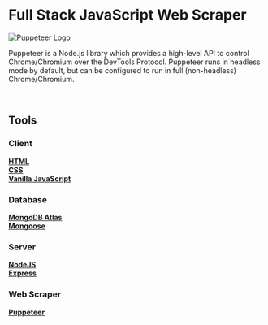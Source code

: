 # Full Stack JavaScript Web Scraper

![Puppeteer Logo](https://user-images.githubusercontent.com/10379601/29446482-04f7036a-841f-11e7-9872-91d1fc2ea683.png)

<p>Puppeteer is a Node.js library which provides a high-level API to control Chrome/Chromium over the DevTools Protocol. Puppeteer runs in headless mode by default, but can be configured to run in full (non-headless) Chrome/Chromium.</p>

<br>

## Tools

### Client

**[HTML](https://developer.mozilla.org/en-US/docs/Web/HTML)**<br>
**[CSS](https://developer.mozilla.org/en-US/docs/Web/CSS)**<br>
**[Vanilla JavaScript](https://developer.mozilla.org/en-US/docs/Web/javascript)**

### Database

**[MongoDB Atlas](https://www.mongodb.com/atlas)**<br>
**[Mongoose](https://mongoosejs.com/)**

### Server

**[NodeJS](https://node.js)**<br>
**[Express](https://expressjs.com/)**

### Web Scraper

**[Puppeteer](https://github.com/puppeteer/puppeteer/tree/main#readme)**

<br>

